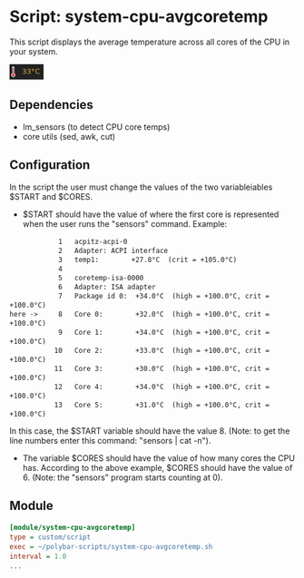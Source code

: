 # Script: system-cpu-avgcoretemp

This script displays the average temperature across all cores of the CPU in your system.


![system-cpu-avg-coretemp](screenshots/1.png)


## Dependencies

- lm_sensors (to detect CPU core temps)
- core utils (sed, awk, cut)


## Configuration

In the script the user must change the values of the two variableiables $START and $CORES. 

- $START should have the value of where the first core is represented when the user runs the "sensors" command. Example:
```
            1	acpitz-acpi-0
            2	Adapter: ACPI interface
            3	temp1:        +27.8°C  (crit = +105.0°C)
            4
            5	coretemp-isa-0000
            6	Adapter: ISA adapter
            7	Package id 0:  +34.0°C  (high = +100.0°C, crit = +100.0°C)
here ->     8	Core 0:        +32.0°C  (high = +100.0°C, crit = +100.0°C)
            9	Core 1:        +34.0°C  (high = +100.0°C, crit = +100.0°C)
           10	Core 2:        +33.0°C  (high = +100.0°C, crit = +100.0°C)
           11	Core 3:        +30.0°C  (high = +100.0°C, crit = +100.0°C)
           12	Core 4:        +34.0°C  (high = +100.0°C, crit = +100.0°C)
           13	Core 5:        +31.0°C  (high = +100.0°C, crit = +100.0°C)
```
In this case, the $START variable should have the value 8. (Note: to get the line numbers enter this command: "sensors | cat -n").

- The variable $CORES should have the value of how many cores the CPU has. According to the above example, $CORES should have the value of 6. (Note: the "sensors" program starts counting at 0). 


## Module

```ini
[module/system-cpu-avgcoretemp]
type = custom/script
exec = ~/polybar-scripts/system-cpu-avgcoretemp.sh
interval = 1.0
...
```

